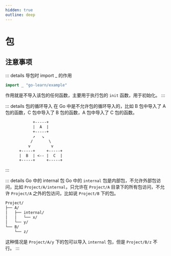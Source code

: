 ```yaml
---
hidden: true
outline: deep
---
```


# 包

## 注意事项

::: details 导包时 import \_ 的作用

```go
import _ "go-learn/example"
```

作用就是不导入该包的任何函数，主要用于执行包的 `init` 函数，用于初始化。
:::

::: details 包的循环导入
在 Go 中是不允许包的循环导入的，比如 B 包中导入了 A 包的函数，C 包中导入了 B 包的函数，A 包中导入了 C 包的函数。

```txt
            +-----+
            |  A  |
            +-----+
            ↗   ↘
           /       \
          v         v
      +-----+     +-----+
      |  B  | <-- |  C  |
      +-----+     +-----+
```

:::

::: details Go 中的 internal 包
Go 中的 `internal` 包是内部包，不允许外部包访问，比如 `Project/A/internal`，只允许在 `Project/A` 目录下的所有包访问，不允许 `Project/A` 之外的包访问，比如说 `Project/B` 下的包。

```txt
Project/
├── A/
│   ├── internal/
│   │   └── x/
│   └── y/
└── B/
    └── z/
```

这种情况是 `Project/A/y` 下的包可以导入 `internal` 包，但是 `Project/B/z` 不行。
:::
